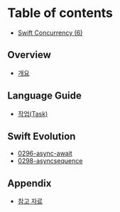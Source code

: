 # Table of contents

* [Swift Concurrency (6)](README.md)

## Overview

* [개요](overview/Overview.md)

## Language Guide

* [작업(Task)](language-guide/Task.md)
<!--* [에이싱크·어웨이트(async·await)](language-guide/async-await.md)-->
<!--* [구조화된 동시성(Structured Concurrency)](language-guide/Structured-Concurrency.md)-->
<!--* [컨티뉴에이션(Continuation)](language-guide/Continuation.md)-->
<!--* [작업 취소 전파(Task Cancellation)](language-guide/Task-Cancellation.md)-->
<!--* [태스크-로컬(Task-Local)](language-guide/Task-Local.md)-->
<!--* [비동기 스트림(AsyncStream)](language-guide/AsyncSequence-AsyncStream.md)-->
<!--* [전송 가능한 타입(Sendable)](language-guide/Sendable.md)-->
<!--* [액터(Actor)](language-guide/Actor.md)-->
<!--* [글로벌 액터(GlobalActor)](language-guide/MainActor-GlobalActor.md)-->
<!--* [지역 기반 격리(Region Based Isolation)](language-guide/Region-Based-Isolation.md)-->


## Swift Evolution

* [0296-async-await](swift-evolutions/0296-async-await.md)
* [0298-asyncsequence](swift-evolutions/0298-asyncsequence.md)
<!--* [0300-continuation](swift-evolutions/0300-continuation.md)-->
<!--* [0302-concurrent-value-and-concurrent-closures](swift-evolutions/0302-concurrent-value-and-concurrent-closures.md)-->
<!--* [0304-structured-concurrency](swift-evolutions/0304-structured-concurrency.md)-->
<!--* [0306-actors](swift-evolutions/0306-actors.md)-->
<!--* [0311-task-locals](swift-evolutions/0311-task-locals.md)-->
<!--* [0313-actor-isolation-control](swift-evolutions/0313-actor-isolation-control.md)-->
<!--* [0314-async-stream](swift-evolutions/0314-async-stream.md)-->
<!--* [0316-global-actors](swift-evolutions/0316-global-actors.md)-->
<!--* [0317-async-let](swift-evolutions/0317-async-let.md)-->
<!--* [0327-actor-intializers](swift-evolutions/0327-actor-intializers.md)-->
<!--* [0340-swift-noasync](swift-evolutions/0340-swift-noasync.md)-->
<!--* [0343-top-level-concurrency](swift-evolutions/0343-top-level-concurrency.md)-->
<!--* [0371-isolated-synchronous-deinit](swift-evolutions/0371-isolated-synchronous-deinit.md)-->
<!--* [0381-task-group-discard-results](swift-evolutions/0381-task-group-discard-results.md)-->
<!--* [0388-async-stream-factory](swift-evolutions/0388-async-stream-factory.md)-->
<!--* [0392-custom-actor-executors](swift-evolutions/0392-custom-actor-executors.md)-->


## Appendix

* [참고 자료](appendix/Citations.md)
